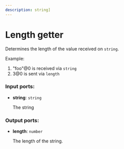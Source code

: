 ```yaml
---
description: string]
---
```


# Length getter

Determines the length of the value received on `string`.

Example:

1. "foo"@0 is received via `string`
2. 3@0 is sent via `length`

### Input ports:

* __string__: `string`

    The string

### Output ports:

* __length__: `number`

    The length of the string.

